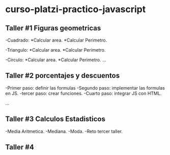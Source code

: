 # curso-platzi-practico-javascript

## Taller #1 Figuras geometricas
-Cuadrado: 
*Calcular area.
*Calcular Perimetro.

-Triangulo:
*Calcular area.
*Calcular Perimetro.

-Circulo:
*Calcular area.
*Calcular Perimetro.
...
## Taller #2 porcentajes y descuentos

-Primer paso: definir las formulas
-Segundo paso: implementar las formulas en JS.
-tercer paso: crear funciones.
-Cuarto paso: integrar JS con HTML.

...

## Taller #3 Calculos Estadisticos

-Media Aritmetica.
-Mediana.
-Moda.
-Reto tercer taller.

## Taller #4 